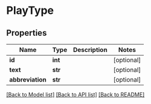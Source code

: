 # PlayType

## Properties
Name | Type | Description | Notes
------------ | ------------- | ------------- | -------------
**id** | **int** |  | [optional] 
**text** | **str** |  | [optional] 
**abbreviation** | **str** |  | [optional] 

[[Back to Model list]](../README.md#documentation-for-models) [[Back to API list]](../README.md#documentation-for-api-endpoints) [[Back to README]](../README.md)


